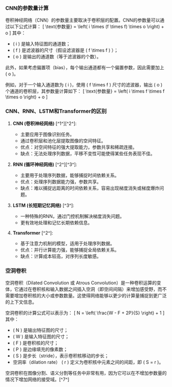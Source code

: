 ### CNN的参数量计算

卷积神经网络（CNN）的参数量主要取决于卷积层的配置。CNN的参数量可以通过以下公式计算：
\[ \text{参数量} = \left( i \times (f \times f) \times o \right) + o \]
其中：
- \( i \) 是输入特征图的通道数；
- \( f \) 是滤波器的尺寸（假设滤波器是 \( f \times f \) ）；
- \( o \) 是输出的通道数（等于滤波器的个数）。

此外，如果考虑偏置项（bias），每个输出通道都有一个偏置参数，因此需要加上 \( o \)。

例如，对于一个输入通道数为 \( i \)，使用 \( f \times f \) 尺寸的滤波器，输出 \( o \) 个通道的卷积层，其参数量计算如下：
\[ \text{参数量} = \left( i \times f \times f \times o \right) + o \]

### CNN、RNN、LSTM和Transformer的区别

1. **CNN (卷积神经网络)** [^1^][^2^]:
   - 主要应用于图像识别任务。
   - 通过卷积层和池化层提取图像的空间特征。
   - 优点：对空间特征的强大提取能力，参数共享和稀疏连接。
   - 缺点：无法处理序列数据，平移不变性可能使得某些任务表现不佳。

2. **RNN (循环神经网络)** [^2^][^3^]:
   - 主要用于处理序列数据，能够捕捉时间依赖关系。
   - 优点：处理序列数据能力强，参数共享。
   - 缺点：难以捕捉远距离的时间依赖关系，容易出现梯度消失或梯度爆炸问题。

3. **LSTM (长短期记忆网络)** [^3^]:
   - 一种特殊的RNN，通过门控机制解决梯度消失问题。
   - 更有效地处理和记忆长期依赖信息。

4. **Transformer** [^2^]:
   - 基于注意力机制的模型，适用于处理序列数据。
   - 优点：并行计算能力强，能够捕捉全局依赖关系。
   - 缺点：计算成本较高，对序列长度敏感。

### 空洞卷积

空洞卷积（Dilated Convolution 或 Atrous Convolution）是一种卷积运算的变体，它通过在卷积核和输入数据之间插入空洞（即空间间隔）来增加感受野，而不需要增加卷积核的大小或参数数量。这使得网络能够以更少的计算量捕捉到更广泛的上下文信息。

空洞卷积的计算公式可以表示为：
\[ N = \left( \frac{W - F + 2P}{S} \right) + 1 \]
其中：
- \( N \) 是输出特征图的尺寸；
- \( W \) 是输入特征图的尺寸；
- \( F \) 是卷积核的尺寸；
- \( P \) 是边缘填充的像素数；
- \( S \) 是步长（stride），表示卷积核移动的步长；
- 空洞率（dilation rate） \( r \) 定义为卷积核中元素之间的间距，即 \( S = r \)。

空洞卷积在图像分割、语义分割等任务中非常有用，因为它可以在不增加参数量的情况下增加网络的接受域。[^7^]
